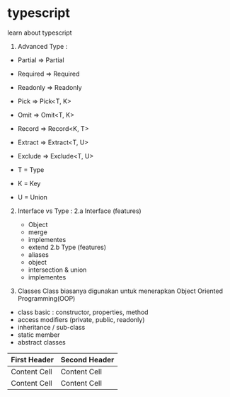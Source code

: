 # typescript
learn about typescript

1. Advanced Type :
- Partial   =>  Partial<T>
- Required  =>  Required<T>
- Readonly  =>  Readonly<T>
- Pick      =>  Pick<T, K>
- Omit      =>  Omit<T, K>
- Record    =>  Record<K, T>
- Extract   =>  Extract<T, U> 
- Exclude   =>  Exclude<T, U>

- T = Type
- K = Key
- U = Union


2. Interface vs Type :
2.a Interface (features)
   - Object
   - merge
   - implementes
   - extend
2.b Type (features)
   - aliases
   - object
   - intersection & union
   - implementes


3. Classes
   Class biasanya digunakan untuk menerapkan Object Oriented Programming(OOP)
- class basic : constructor, properties, method
- access modifiers (private, public, readonly)
- inheritance / sub-class
- static member
- abstract classes

First Header  | Second Header
------------- | -------------
Content Cell  | Content Cell
Content Cell  | Content Cell